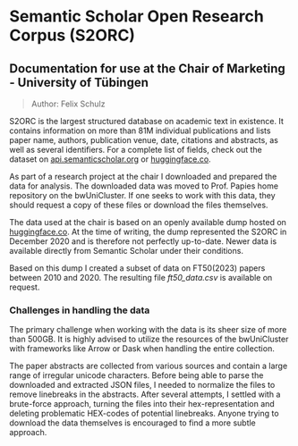 # Semantic Scholar Open Research Corpus (S2ORC)
## Documentation for use at the Chair of Marketing - University of Tübingen

> Author: Felix Schulz

S2ORC is the largest structured database on academic text in existence. It contains information on more than 81M individual publications and lists paper name, authors, publication venue, date, citations and abstracts, as well as several identifiers. For a complete list of fields, check out the dataset on [api.semanticscholar.org](https://api.semanticscholar.org/api-docs/datasets) or [huggingface.co](https://huggingface.co/datasets/allenai/s2orc/tree/main).

As part of a research project at the chair I downloaded and prepared the data for analysis. The downloaded data was moved to Prof. Papies home repository on the bwUniCluster. If one seeks to work with this data, they should request a copy of these files or download the files themselves.

The data used at the chair is based on an openly available dump hosted on [huggingface.co](https://huggingface.co/datasets/allenai/s2orc/tree/main). At the time of writing, the dump represented the S2ORC in December 2020 and is therefore not perfectly up-to-date. Newer data is available directly from Semantic Scholar under their conditions.

Based on this dump I created a subset of data on FT50(2023) papers between 2010 and 2020. The resulting file *ft50_data.csv* is available on request.

### Challenges in handling the data

The primary challenge when working with the data is its sheer size of more than 500GB. It is highly advised to utilize the resources of the bwUniCluster with frameworks like Arrow or Dask when handling the entire collection.

The paper abstracts are collected from various sources and contain a large range of irregular unicode characters. Before being able to parse the downloaded and extracted JSON files, I needed to normalize the files to remove linebreaks in the abstracts. After several attempts, I settled with a brute-force approach, turning the files into their hex-representation and deleting problematic HEX-codes of potential linebreaks. Anyone trying to download the data themselves is encouraged to find a more subtle approach.